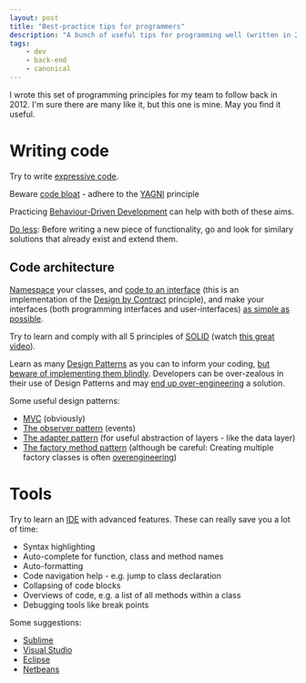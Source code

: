 ```yaml
---
layout: post
title: "Best-practice tips for programmers"
description: "A bunch of useful tips for programming well (written in 2012)"
tags:
    - dev
    - back-end
    - canonical
---
```


I wrote this set of programming principles for my team to follow back in 2012. I'm sure there are many like it, but this one is mine. May you find it useful.

Writing code
===

Try to write [expressive code](/http://en.wikipedia.org/wiki/Self-documenting).

Beware [code bloat](http://en.wikipedia.org/wiki/Code_bloat) - adhere to the [YAGNI](http://en.wikipedia.org/wiki/You_aren%27t_gonna_need_it) principle

Practicing [Behaviour-Driven Development](http://en.wikipedia.org/wiki/Behaviour-driven_development) can help with both of these aims.

[Do less](https://www.gov.uk/designprinciples#second): Before writing a new piece of functionality, go and look for similary solutions that already exist and extend them.

Code architecture
---

[Namespace](http://en.wikipedia.org/wiki/Namespace_(computer_science)) your classes, and [code to an interface](http://stackoverflow.com/questions/383947/what-does-it-mean-to-program-to-an-interface) (this is an implementation of the [Design by Contract](http://en.wikipedia.org/wiki/Design_by_contract) principle), and make your interfaces (both programming interfaces and user-interfaces) [as simple as possible](https://www.gov.uk/designprinciples#fourth).

Try to learn and comply with all 5 principles of [SOLID](http://en.wikipedia.org/wiki/SOLID_(object-oriented_design)) (watch [this great video](http://vimeo.com/12350535#at=0)).

Learn as many [Design Patterns](http://en.wikipedia.org/wiki/Design_patterns) as you can to inform your coding, [but beware of implementing them blindly](http://discuss.joelonsoftware.com/default.asp?joel.3.219431). Developers can be over-zealous in their use of Design Patterns and may [end up over-engineering](http://loosely-coupled.blogspot.co.uk/2009/03/over-engineering-and-design-patterns.html) a solution.

Some useful design patterns:

- [MVC](http://en.wikipedia.org/wiki/MVC_Pattern) (obviously)
- [The observer pattern](http://en.wikipedia.org/wiki/Observer_pattern) (events)
- [The adapter pattern](http://en.wikipedia.org/wiki/Adapter_pattern) (for useful abstraction of layers - like the data layer)
- [The factory method pattern](http://en.wikipedia.org/wiki/Factory_pattern) (although be careful: Creating multiple factory classes is often [overengineering](http://en.wikipedia.org/wiki/Overengineering))

Tools
===

Try to learn an [IDE](http://en.wikipedia.org/wiki/Integrated_development_environment) with advanced features. These can really save you a lot of time:

- Syntax highlighting
- Auto-complete for function, class and method names
- Auto-formatting
- Code navigation help - e.g. jump to class declaration
- Collapsing of code blocks
- Overviews of code, e.g. a list of all methods within a class
- Debugging tools like break points

Some suggestions:

- [Sublime](http://www.eclipse.org/projects/project.php?id=tools.pdt)
- [Visual Studio](http://www.microsoft.com/visualstudio/en-us)
- [Eclipse](http://www.eclipse.org/projects/project.php?id=tools.pdt)
- [Netbeans](http://www.eclipse.org/projects/project.php?id=tools.pdt)
